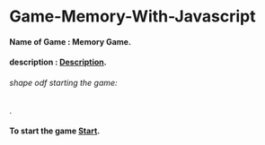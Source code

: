 # Game-Memory-With-Javascript
#### Name of Game : Memory Game.
#### description : [Description](description.txt).
###### shape odf starting the game:
<img src="" >.
#### To start the game [Start](https://anwartareka.github.io/Game-Memory-With-Javascript/).

